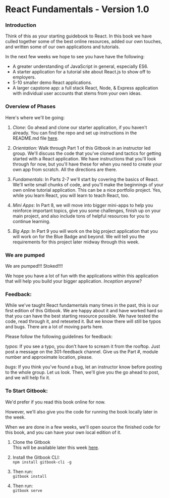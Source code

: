 # React Fundamentals - Version 1.0

### Introduction

Think of this as your starting guidebook to React. In this book we have culled together some of the best online resources, added our own touches, and written some of our own applications and tutorials.

In the next few weeks we hope to see you have have the following:

* A greater understanding of JavaScript in general, especially ES6.
* A starter application for a tutorial site about React.js to show off to employers.
* 5-10 smaller demo React applications.
* A larger capstone app: a full stack React, Node, & Express application with individual user accounts that stems from your own ideas. 

### Overview of Phases

Here's where we'll be going:

1. _Clone_: Go ahead and clone our starter application, if you haven't already. You can find the repo and set up instructions in the README.md file [here](https://github.com/ElevenfiftyAcademy/JavaScript-301-ReactStarter).

2. _Orientation:_ Walk through Part 1 of this Gitbook in an instructor led group. We'll discuss the code that you've cloned and tactics for getting started with a React application. We have instructions that you'll look through for now, but you'll have these for when you need to create your own app from scratch. All the directions are there.

3. _Fundamentals_: In Parts 2-7 we'll start by covering the basics of React. We'll write small chunks of code, and you'll make the beginnings of your own online tutorial application. This can be a nice portfolio project. Yes, while you learn React, you will learn to teach React, too.

4. _Mini Apps_: In Part 8, we will move into bigger mini-apps to help you reinforce important topics, give you some challenges, finish up on your main project, and also include tons of helpful resources for you to continue learning.

5. _Big App_: In Part 9 you will work on the big project application that you will work on for the Blue Badge and beyond. We will tell you the requirements for this project later midway through this week.

### We are pumped

We are pumped!!! Stoked!!!!

We hope you have a lot of fun with the applications within this application that will help you build your bigger application. _Inception_ anyone?

### Feedback:

While we've taught React fundamentals many times in the past, this is our first edition of this Gitbook. We are happy about it and have worked hard so that you can have the best starting resource possible. We have tested the code, read through it, and reteseted it. But we know there will still be typos and bugs. There are a lot of moving parts here.

Please follow the following guidelines for feedback:

_typos_: If you see a typo, you don't have to scream it from the rooftop. Just post a message on the 301-feedback channel. Give us the Part \#, module number and approximate location, please.

_bugs_: If you think you've found a bug, let an instructor know before posting to the whole group. Let us look. Then, we'll give you the go ahead to post, and we will help fix it.

### To Start Gitbook:

We'd prefer if you read this book online for now.

However, we'll also give you the code for running the book locally later in the week.

When we are done in a few weeks, we'll open source the finished code for this book, and you can have your own local edition of it.

1. Clone the Gitbook  
   This will be available later this week [here](https://github.com/ElevenfiftyAcademy/JavaScript-301-ReactFundamentals-Gitbook).

2. Install the Gitbook CLI:   
   `npm install gitbook-cli -g`

3. Then run:   
   `gitbook install`

4. Then run:  
   `gitbook serve`



